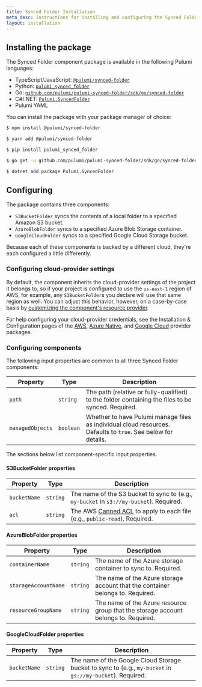 ```yaml
---
title: Synced Folder Installation
meta_desc: Instructions for installing and configuring the Synced Folder component.
layout: installation
---
```


## Installing the package

The Synced Folder component package is available in the following Pulumi languages:

* TypeScript/JavaScript: [`@pulumi/synced-folder`](https://www.npmjs.com/package/@pulumi/synced-folder)
* Python: [`pulumi_synced_folder`](https://pypi.org/project/pulumi-synced-folder/)
* Go: [`github.com/pulumi/pulumi-synced-folder/sdk/go/synced-folder`](https://github.com/pulumi/pulumi-synced-folder/)
* C#/.NET: [`Pulumi.SyncedFolder`](https://www.nuget.org/packages/Pulumi.SyncedFolder)
* Pulumi YAML

You can install the package with your package manager of choice:


```bash
$ npm install @pulumi/synced-folder
```

```bash
$ yarn add @pulumi/synced-folder
```

```bash
$ pip install pulumi_synced_folder
```

```bash
$ go get -u github.com/pulumi/pulumi-synced-folder/sdk/go/synced-folder
```

```bash
$ dotnet add package Pulumi.SyncedFolder
```

## Configuring

The package contains three components:

* `S3BucketFolder` syncs the contents of a local folder to a specified Amazon S3 bucket.
* `AzureBlobFolder` syncs to a specified Azure Blob Storage container.
* `GoogleCloudFolder` syncs to a specified Google Cloud Storage bucket.

Because each of these components is backed by a different cloud, they're each configured a little differently.

### Configuring cloud-provider settings

By default, the component inherits the cloud-provider settings of the project it belongs to, so if your project is configured to use the `us-east-1` region of AWS, for example, any `S3BucketFolder`s you declare will use that same region as well. You can adjust this behavior, however, on a case-by-case basis by [customizing the component's resource provider](/docs/intro/concepts/resources/components#inheriting-resource-providers).

For help configuring your cloud-provider credentials, see the Installation &amp; Configuration pages of the [AWS](/registry/packages/aws/installation-configuration), [Azure Native](/registry/packages/azure-native/installation-configuration), and [Google Cloud](/registry/packages/gcp/installation-configuration) provider packages.



### Configuring components

The following input properties are common to all three Synced Folder components:

| Property | Type | Description |
| -------- | ---- | ----------- |
| `path` | `string` | The path (relative or fully-qualified) to the folder containing the files to be synced. Required. |
| `managedObjects` | `boolean` | Whether to have Pulumi manage files as individual cloud resources. Defaults to `true`. See below for details. |

The sections below list component-specific input properties.

#### S3BucketFolder properties

| Property | Type | Description |
| -------- | ---- | ----------- |
| `bucketName` | `string` | The name of the S3 bucket to sync to (e.g., `my-bucket` in `s3://my-bucket`). Required. |
| `acl` | `string` | The AWS [Canned ACL](https://docs.aws.amazon.com/AmazonS3/latest/userguide/acl-overview.html#canned-acl) to apply to each file (e.g., `public-read`). Required. |

#### AzureBlobFolder properties

| Property | Type | Description |
| -------- | ---- | ----------- |
| `containerName` | `string` | The name of the Azure storage container to sync to. Required. |
| `storageAccountName` | `string` | The name of the Azure storage account that the container belongs to. Required. |
| `resourceGroupName` | `string` | The name of the Azure resource group that the storage account belongs to. Required. |

#### GoogleCloudFolder properties

| Property | Type | Description |
| -------- | ---- | ----------- |
| `bucketName` | `string` | The name of the Google Cloud Storage bucket to sync to (e.g., `my-bucket` in `gs://my-bucket`). Required. |
